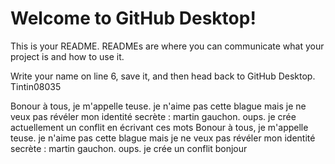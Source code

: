 # Welcome to GitHub Desktop!

This is your README. READMEs are where you can communicate what your project is and how to use it.

Write your name on line 6, save it, and then head back to GitHub Desktop.
Tintin08035

Bonour à tous, je m'appelle teuse. je n'aime pas cette blague mais je ne veux pas révéler mon identité secrète : martin gauchon. oups. je crée actuellement un conflit en écrivant ces mots
Bonour à tous, je m'appelle teuse. je n'aime pas cette blague mais je ne veux pas révéler mon identité secrète : martin gauchon. oups. je crée un conflit
bonjour

